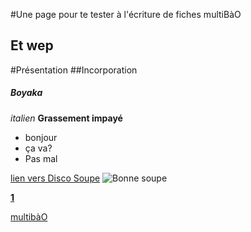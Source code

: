 #Une page pour te tester à l'écriture de fiches multiBàO

## Et wep 

#Présentation
##Incorporation
##### Boyaka
*italien* **Grassement impayé**

* bonjour 
*  ça va? 
*  Pas mal

[lien vers Disco Soupe](http://discosoupe.org)
![Bonne soupe](http://pubup.com/blog/wp-content/uploads/2013/11/affiche-disco-soupe.jpg)

**[1](#note)** 

[multibàO](http://multibao.org)
